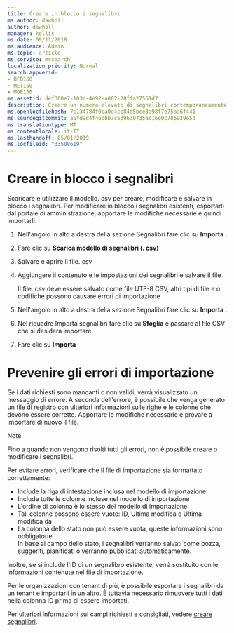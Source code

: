 ```yaml
---
title: Creare in blocco i segnalibri
ms.author: dawholl
author: dawholl
manager: kellis
ms.date: 09/11/2018
ms.audience: Admin
ms.topic: article
ms.service: mssearch
localization_priority: Normal
search.appverid:
- BFB160
- MET150
- MOE150
ms.assetid: def300e7-103c-4e92-a062-28ffa27561d7
description: Creare un numero elevato di segnalibri contemporaneamente con gli strumenti di importazione per il portale di amministrazione di Microsoft Search
ms.openlocfilehash: 7c134784f0ca0d4cc84d5bce3a98f7e75aa6f441
ms.sourcegitcommit: a5fd9d4f46bbb7c539630735ac16e0c786939e5d
ms.translationtype: MT
ms.contentlocale: it-IT
ms.lasthandoff: 05/01/2019
ms.locfileid: "33508619"
---
```

# <a name="bulk-create-bookmarks"></a>Creare in blocco i segnalibri

Scaricare e utilizzare il modello. csv per creare, modificare e salvare in blocco i segnalibri. Per modificare in blocco i segnalibri esistenti, esportarli dal portale di amministrazione, apportare le modifiche necessarie e quindi importarli.
  
1. Nell'angolo in alto a destra della sezione Segnalibri fare clic su **Importa** .
    
2. Fare clic su **Scarica modello di segnalibri (. csv)**
    
3. Salvare e aprire il file. csv
    
4. Aggiungere il contenuto e le impostazioni dei segnalibri e salvare il file

    Il file. csv deve essere salvato come file UTF-8 CSV, altri tipi di file e o codifiche possono causare errori di importazione
    
5. Nell'angolo in alto a destra della sezione Segnalibri fare clic su **Importa** .
    
6. Nel riquadro Importa segnalibri fare clic su **Sfoglia** e passare al file CSV che si desidera importare. 
    
7. Fare clic su **Importa**

# <a name="prevent-import-errors"></a>Prevenire gli errori di importazione      
Se i dati richiesti sono mancanti o non validi, verrà visualizzato un messaggio di errore. A seconda dell'errore, è possibile che venga generato un file di registro con ulteriori informazioni sulle righe e le colonne che devono essere corrette. Apportare le modifiche necessarie e provare a importare di nuovo il file.

> [!NOTE]
> Fino a quando non vengono risolti tutti gli errori, non è possibile creare o modificare i segnalibri. 

Per evitare errori, verificare che il file di importazione sia formattato correttamente:
- Include la riga di intestazione inclusa nel modello di importazione
- Include tutte le colonne incluse nel modello di importazione
- L'ordine di colonna è lo stesso del modello di importazione
- Tali colonne possono essere vuote: ID, Ultima modifica e Ultima modifica da
- La colonna dello stato non può essere vuota, queste informazioni sono obbligatorie  
In base al campo dello stato, i segnalibri verranno salvati come bozza, suggeriti, pianificati o verranno pubblicati automaticamente.

Inoltre, se si include l'ID di un segnalibro esistente, verrà sostituito con le informazioni contenute nel file di importazione.

Per le organizzazioni con tenant di più, è possibile esportare i segnalibri da un tenant e importarli in un altro. È tuttavia necessario rimuovere tutti i dati nella colonna ID prima di essere importati.

Per ulteriori informazioni sui campi richiesti e consigliati, vedere [creare segnalibri](create-bookmarks.md).
